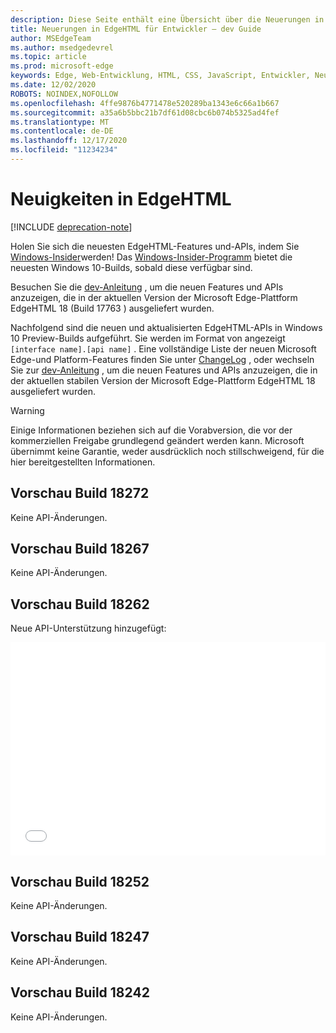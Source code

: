 ```yaml
---
description: Diese Seite enthält eine Übersicht über die Neuerungen in EdgeHTML Preview-Builds für Entwickler.
title: Neuerungen in EdgeHTML für Entwickler – dev Guide
author: MSEdgeTeam
ms.author: msedgedevrel
ms.topic: article
ms.prod: microsoft-edge
keywords: Edge, Web-Entwicklung, HTML, CSS, JavaScript, Entwickler, Neuerungen in Edge, neue APIs in Edge, edgehtml, edgehtml Preview-Builds
ms.date: 12/02/2020
ROBOTS: NOINDEX,NOFOLLOW
ms.openlocfilehash: 4ffe9876b4771478e520289ba1343e6c66a1b667
ms.sourcegitcommit: a35a6b5bbc21b7df61d08cbc6b074b5325ad4fef
ms.translationtype: MT
ms.contentlocale: de-DE
ms.lasthandoff: 12/17/2020
ms.locfileid: "11234234"
---
```

# Neuigkeiten in EdgeHTML  

[!INCLUDE [deprecation-note](../includes/legacy-edge-note.md)]  

Holen Sie sich die neuesten EdgeHTML-Features und-APIs, indem Sie [Windows-Insider](https://insider.windows.com)werden!  Das [Windows-Insider-Programm](https://insider.windows.com) bietet die neuesten Windows 10-Builds, sobald diese verfügbar sind.  

Besuchen Sie die [dev-Anleitung](../dev-guide/index.md) , um die neuen Features und APIs anzuzeigen, die in der aktuellen Version der Microsoft Edge-Plattform EdgeHTML 18 \(Build 17763 \) ausgeliefert wurden.  

Nachfolgend sind die neuen und aktualisierten EdgeHTML-APIs in Windows 10 Preview-Builds aufgeführt. Sie werden im Format von angezeigt `[interface name].[api name]` .  Eine vollständige Liste der neuen Microsoft Edge-und Platform-Features finden Sie unter [ChangeLog](https://developer.microsoft.com/microsoft-edge/platform/changelog) , oder wechseln Sie zur [dev-Anleitung](../dev-guide/index.md) , um die neuen Features und APIs anzuzeigen, die in der aktuellen stabilen Version der Microsoft Edge-Plattform EdgeHTML 18 ausgeliefert wurden.   

> [!WARNING] 
> Einige Informationen beziehen sich auf die Vorabversion, die vor der kommerziellen Freigabe grundlegend geändert werden kann.  Microsoft übernimmt keine Garantie, weder ausdrücklich noch stillschweigend, für die hier bereitgestellten Informationen.  

## Vorschau Build 18272  

Keine API-Änderungen.  

## Vorschau Build 18267  

Keine API-Änderungen.  

## Vorschau Build 18262  

Neue API-Unterstützung hinzugefügt:  

<iframe height='341' scrolling='no' title='EdgeHTML Preview Build 17682' src='//codepen.io/MSEdgeDev/embed/5a691c1840690352f409d3788b8167fa/?height=341&theme-id=23761&default-tab=result&embed-version=2' frameborder='no' allowtransparency='true' allowfullscreen='true' style='width: 100%;'>Weitere Informationen finden Sie <a href='https://codepen.io/MSEdgeDev/pen/5a691c1840690352f409d3788b8167fa/'> in der EdgeHTML Preview Build 17682 </a> von MSEdgeDev ( <a href='https://codepen.io/MSEdgeDev'> @MSEdgeDev </a> ) auf <a href='https://codepen.io'> CodePen </a> .  </iframe>  

## Vorschau Build 18252  

Keine API-Änderungen.  

## Vorschau Build 18247  

Keine API-Änderungen.  

## Vorschau Build 18242  

Keine API-Änderungen.  
